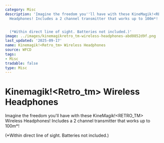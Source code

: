 ```yaml
---
category: Misc
description: 'Imagine the freedom you''ll have with these KineMagik!<RETRO_TM> Wireless
  Headphones! Includes a 2 channel transmitter that works up to 100m*!


  (*Within direct line of sight. Batteries not included.)'
image: ../images/kinemagikretro_tm-wireless-headphones-abd0852d9f.png
last_updated: '2025-09-17'
name: Kinemagik!<Retro_tm> Wireless Headphones
source: WFCD
tags:
- Misc
tradable: false
type: Misc
---
```


# Kinemagik!<Retro_tm> Wireless Headphones

Imagine the freedom you'll have with these KineMagik!<RETRO_TM> Wireless Headphones! Includes a 2 channel transmitter that works up to 100m*!

(*Within direct line of sight. Batteries not included.)

